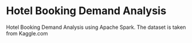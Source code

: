 # Hotel Booking Demand Analysis
Hotel Booking Demand Analysis using Apache Spark. The dataset is taken from Kaggle.com
